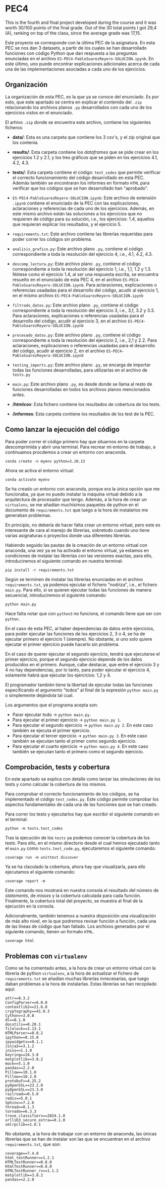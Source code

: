 
# PEC4

This is the fourth and final project developed during the course and it was worth 30/100 points of the final grade. Out of the 30 total points I got 29,4 (A), ranking on top of the class, since the average grade was 17,15.

Este proyecto se corresponde con la última PEC de la asignatura. En esta PEC se nos dan 3 datasets, a partir de los cuales se han desarrollado funciones con código Python que dan respuesta a las preguntas enunciadas en el archivo `ES-PEC4-PabloSuarezReyero-SOLUCION.ipynb`. En este último, uno puede encontrar explicaciones adicionales acerca de cada una de las implementaciones asociadas a cada uno de los ejercicios.

## Organización

La organización de esta PEC, es la que ya se conoce del enunciado. Es por esto, que este apartado se centra en explicar el contenido del `.zip` relacionando los archivos planos `.py` desarrollados con cada uno de los ejercicios vistos en el enunciado.

El arhivo `.zip` donde se encuentra este archivo, contiene los siguientes ficheros:

- **data/**: Esta es una carpeta que contiene los 3 csv's, y el zip original que los contenía.

- **results/**: Esta carpeta contiene los *dataframes* que se pide crear en los ejercicios 1.2 y 2.1, y los tres gráficos que se piden en los ejercicios 4.1, 4.2, 4.3.

- **tests/**: Esta carpeta contiene el código: `test_codes` que permite verificar el correcto funcionamiento del código desarrollado en esta PEC. Además también se encontraran los informes en formato `HTML` para verificar que los códigos que se han desarrollado han "aprobado".

- `ES-PEC4-PabloSuarezReyero-SOLUCION.ipynb`: Este archivo de extensión `.ipynb` contiene el enunciado de la PEC con las explicaciones, aclaraciones y referencias de cada uno de los ejercicios. Además, en este mismo archivo están las soluciones a los ejercicios que no requieren de código para su solución, i.e., los ejercicios: 1.4, aquellos que requieran explicar los resultados, y el ejercicio 5.

- `requirements.txt`: Este archivo contiene las librerías requeridas para poder correr los códigos sin problema.

- `analisis_grafico.py`: Este archivo plano `.py`, contiene el código correspondiente a toda la resolución del ejercicio 4, i.e., 4.1, 4.2, 4.3.

- `descomp_lectura.py`: Este archivo plano `.py`, contiene el código correspondiente a toda la resolución del ejercicio 1, i.e., 1,1, 1.2 y 1.3. Nótese como el ejercicio 1.4, al ser una respuesta escrita, se encuentra resuelto en el enunciado de esta PEC 4, en el archivo `ES-PEC4-PabloSuarezReyero-SOLUCION.ipynb`. Para aclaraciones, explicaciones o referencias usadadas para el desarrollo del código, acudir al ejercicio 1, en el mismo archivo `ES-PEC4-PabloSuarezReyero-SOLUCION.ipynb`

- `filtrado_datos.py`: Este archivo plano `.py`, contiene el código correspondiente a toda la resolución del ejercicio 3, i.e., 3,1, 3.2 y 3.3. Para aclaraciones, explicaciones o referencias usadadas para el desarrollo del código, acudir al ejercicio 3, en el archivo `ES-PEC4-PabloSuarezReyero-SOLUCION.ipynb`

- `procesado_datos.py`: Este archivo plano `.py`, contiene el código correspondiente a toda la resolución del ejercicio 2, i.e., 2,1 y 2.2. Para aclaraciones, explicaciones o referencias usadadas para el desarrollo del código, acudir al ejercicio 2, en el archivo `ES-PEC4-PabloSuarezReyero-SOLUCION.ipynb`

- `testing_imports.py`: Este archivo plano `.py`, se encarga de importar todas las funciones desarrolladas, para utilizarlas en el archivo de `tests.py`

- `main.py`: Este archivo plano `.py`, es desde donde se llama al resto de funciones desarrolladas en todos los archivos planos mencionados antes.

- **/htmlcov**: Esta fichero contiene los resultados de cobertura de los tests.

- **/informes**: Esta carpeta contiene los resultados de los test de la PEC.


## Como lanzar la ejecución del código

Para poder correr el código primero hay que situarnos en la carpeta descomprimida y abrir una terminal. Para recrear mi entorno de trabajo, a continuamos procdemos a crear un entorno con anaconda.

```
conda create -n myenv python=3.10.13
```
Ahora se activa el entorno virtual:

```
conda activate myenv
```
Se ha creado un entorno con anaconda, porque era la única opción que me funcionaba, ya que no puedo instalar la máquina virtual debido a la arquitectura de procesador que tengo. Además, a la hora de crear un `virtualenv`, se me añadían muchísimos paquetes de python en el documento de `requirements.txt` que luego a la hora de instalarlos me generaban problemas.

En principio, no debería de hacer falta crear un entorno virtual, pero este es interesante de cara al manejo de librerias, sobretodo cuando uno tiene varias asignaturas o proyectos donde usa diferentes librerías.

Habiendo seguido las pautas de la creación de un entorno virtual con anaconda, una vez ya se ha activado el entorno virtual, ya estamos en condiciones de instalar las librerías con las versiones exactas, para ello, introduciremos el siguiente comando en nuestra terminal:

```
pip install -r requirements.txt
```
Según se terminen de instalar las librerías enunciadas en el archivo `requirements.txt`, ya podemos ejecutar el fichero "nodriza", i.e., el fichero `main.py`. Para ello, si se quieren ejecutar todas las funciones de manera secuencial, introduciremos el siguiente comando:

```
python main.py
```
Hace falta notar que con `python3` no funciona, el comando tiene que ser con `python`.

En el caso de esta PEC, al haber dependencias de datos entre ejercicios, para poder ejecutar las funciones de los ejercicios 2, 3 o 4, se ha de ejecutar primero el ejercicio 1 (siempre). No obstante, si uno solo quiere ejecutar el primer ejercicio puede hacerlo sin problema.

En el caso de querer ejecutar el segundo ejercicio, tendrá que ejecutarse el primer ejercicio, porque el segundo ejercicio depende de los datos producidos en el primero. Aunque, cabe destacar, que entre el ejercicio 3 y 4 no hay dependencias, por lo tanto, para poder ejecutar el ejercicio 4, solamente habrá que ejecutar los ejercicios: 1,2 y 4.

El programador también tiene la libertad de ejecutar todas las funciones especificando el argumento "todos" al final de la expresión `python main.py` o simplemente dejándola tal cual.

Los argumentos que el programa acepta son:
- Parar ejecutar todo -> `python main.py`.
- Para ejecutar el primer ejercicio -> `python main.py 1`.
- Para ejecutar el segundo ejercicio -> `python main.py 2`. En este caso también se ejecuta el primer ejercicio.
- Para ejecutar el tercer ejercicio -> `python main.py 3`. En este caso también se ejecutan tanto el primer como segundo ejercicio.
- Para ejecutar el cuarto ejercicio -> `python main.py 4`. En este caso también se ejecutan tanto el primero como el segundo ejercicio.


## Comprobación, tests y cobertura

En este apartado se explica con detalle como lanzar las simulaciones de los tests y como calcular la cobertura de los mismos.

Para comprobar el correcto funcionamiento de los códigos, se ha implementado el código `test_codes.py`. Este código permite comprobar los aspectos fundamentales de cada una de las funciones que se han creado.

Para correr los tests y ejecutarlos hay que escribir el siguiente comando en el terminal:

```
python -m tests.test_codes
```
Tras la ejecución de los `tests` ya podemos conocer la cobertura de los tests. Para ello, en el mismo directorio desde el cual hemos ejecutado tanto el `main.py` como `tests.test_code.py`, ejecutaremos el siguiente comando:

```
coverage run -m unittest discover
```

Ya se ha claculado la cobertura, ahora hay que visualizarla, para ello ejecutamos el siguiente comando:

```
coverage report -m
```
Este comando nos mostrará en nuestra consola el resultado del número de *statements*, de *misses* y la cobertura calculada para cada función. Finalmente, la cobertura total del proyecto, se muestra al final de la ejecución en la consola.  

Adicionalmente, también tenemos a nuestra disposición una visualización de más alto nivel, en la que podremos revisar función a función, cada una de las lineas de código que han fallado. Los archivos generados por el siguiente comando, tienen un formato `HTML`.

```
coverage html
```

## Problemas con `virtualenv`

Como se ha comentado antes, a la hora de crear un entorno virtual con la librería de python `virtualenv`, a la hora de actualizar el fichero de `requirements.txt` se añadían muchas librerías innecesarias, que luego daban problemas a la hora de instalarlas. Estas librerías se han recopilado aquí:

```
attr==0.3.2
ConfigParser==6.0.0
contextlib2==21.6.0
cryptography==41.0.3
Cython==3.0.8
dl==0.1.0
docutils==0.20.1
filelock==3.13.1
HTMLParser==0.0.2
ipython==8.15.0
ipywidgets==8.1.1
Jinja2==3.1.2
jnius==1.1.0
keyring==24.3.0
matplotlib==3.8.2
mock==5.1.0
pandas==2.2.0
Pillow==10.1.0
Pillow==10.2.0
protobuf==4.25.2
pyOpenSSL==23.2.0
pyOpenSSL==23.3.0
railroad==0.5.0
redis==5.0.1
Sphinx==7.2.6
thread==0.1.3
tornado==6.3.3
trove_classifiers==2024.1.8
urllib3_secure_extra==0.1.0
xmlrpclib==1.0.1
```
No obstante, a la hora de trabajar con un entorno de anaconda, las únicas librerías que se han de instalar son las que se encuentran en el archivo `requirements.txt`, que son:

```
coverage==7.4.0
html_testRunner==1.2.1
HTMLTestRunner==0.8.0
HtmlTestRunner==0.8.0
HTMLTestRunner_rv==1.1.2
matplotlib==3.8.2
pandas==2.2.0
```






